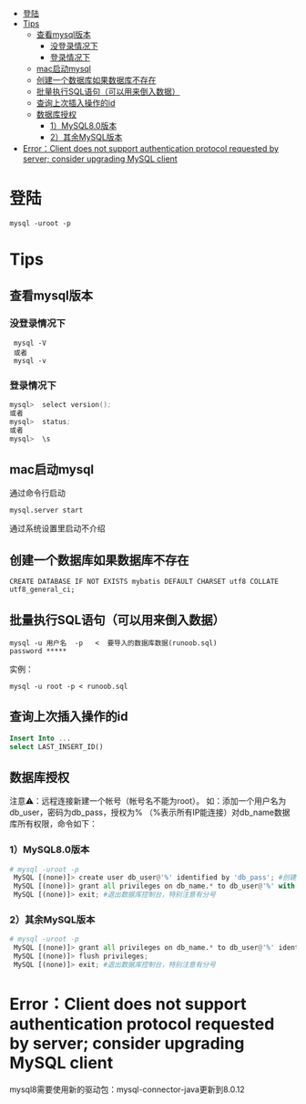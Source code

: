 - [登陆](#登陆)
- [Tips](#tips)
  - [查看mysql版本](#查看mysql版本)
    - [没登录情况下](#没登录情况下)
    - [登录情况下](#登录情况下)
  - [mac启动mysql](#mac启动mysql)
  - [创建一个数据库如果数据库不存在](#创建一个数据库如果数据库不存在)
  - [批量执行SQL语句（可以用来倒入数据）](#批量执行sql语句可以用来倒入数据)
  - [查询上次插入操作的id](#查询上次插入操作的id)
  - [数据库授权](#数据库授权)
    - [1）MySQL8.0版本](#1mysql80版本)
    - [2）其余MySQL版本](#2其余mysql版本)
- [Error：Client does not support authentication protocol requested by server; consider upgrading MySQL client](#errorclient-does-not-support-authentication-protocol-requested-by-server-consider-upgrading-mysql-client)

# 登陆
```
mysql -uroot -p
```

# Tips
## 查看mysql版本
### 没登录情况下

```
 mysql -V
 或者
 mysql -v
```
### 登录情况下
```S
mysql>  select version();
或者
mysql>  status;
或者
mysql>  \s
```


## mac启动mysql

通过命令行启动

```
mysql.server start
```

通过系统设置里启动不介绍

## 创建一个数据库如果数据库不存在

```
CREATE DATABASE IF NOT EXISTS mybatis DEFAULT CHARSET utf8 COLLATE utf8_general_ci;
```

## 批量执行SQL语句（可以用来倒入数据）

```
mysql -u 用户名  -p   <  要导入的数据库数据(runoob.sql)
password *****

```
实例：

```
mysql -u root -p < runoob.sql
```

## 查询上次插入操作的id 

```sql
Insert Into ...
select LAST_INSERT_ID()
```

## 数据库授权
注意⚠️：远程连接新建一个帐号（帐号名不能为root）。
如：添加一个用户名为db_user，密码为db_pass，授权为% （%表示所有IP能连接）对db_name数据库所有权限，命令如下：

### 1）MySQL8.0版本
```python
# mysql -uroot -p
 MySQL [(none)]> create user db_user@'%' identified by 'db_pass'; #创建用户
 MySQL [(none)]> grant all privileges on db_name.* to db_user@'%' with grant option; #授权
 MySQL [(none)]> exit; #退出数据库控制台，特别注意有分号
```
### 2）其余MySQL版本
```python
# mysql -uroot -p
 MySQL [(none)]> grant all privileges on db_name.* to db_user@'%' identified by 'db_pass'; #授权语句，特别注意有分号
 MySQL [(none)]> flush privileges;
 MySQL [(none)]> exit; #退出数据库控制台，特别注意有分号
```



# Error：Client does not support authentication protocol requested by server; consider upgrading MySQL client 

mysql8需要使用新的驱动包：mysql-connector-java更新到8.0.12

